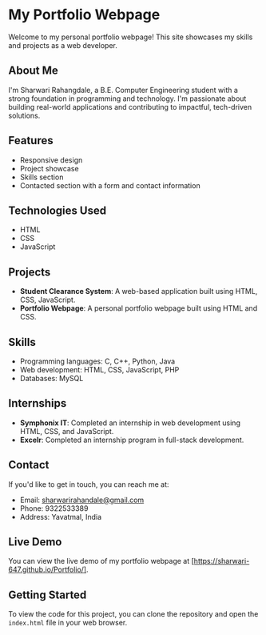 # My Portfolio Webpage

Welcome to my personal portfolio webpage! This site showcases my skills and projects as a web developer.

## About Me
I'm Sharwari Rahangdale, a B.E. Computer Engineering student with a strong foundation in programming and technology. I'm passionate about building real-world applications and contributing to impactful, tech-driven solutions.

## Features
*   Responsive design
*   Project showcase
*   Skills section
*   Contacted section with a form and contact information

## Technologies Used
*   HTML
*   CSS
*   JavaScript

## Projects
*   **Student Clearance System**: A web-based application built using HTML, CSS, JavaScript.
*   **Portfolio Webpage**: A personal portfolio webpage built using HTML and CSS.

## Skills
*   Programming languages: C, C++, Python, Java
*   Web development: HTML, CSS, JavaScript, PHP
*   Databases: MySQL

## Internships
*   **Symphonix IT**: Completed an internship in web development using HTML, CSS, and JavaScript.
*   **Excelr**: Completed an internship program in full-stack development.

## Contact
If you'd like to get in touch, you can reach me at:

*   Email: [sharwarirahandale@gmail.com](mailto:sharwarirahandale@gmail.com)
*   Phone: 9322533389
*   Address: Yavatmal, India

## Live Demo
You can view the live demo of my portfolio webpage at [https://sharwari-647.github.io/Portfolio/].

## Getting Started
To view the code for this project, you can clone the repository and open the `index.html` file in your web browser.

